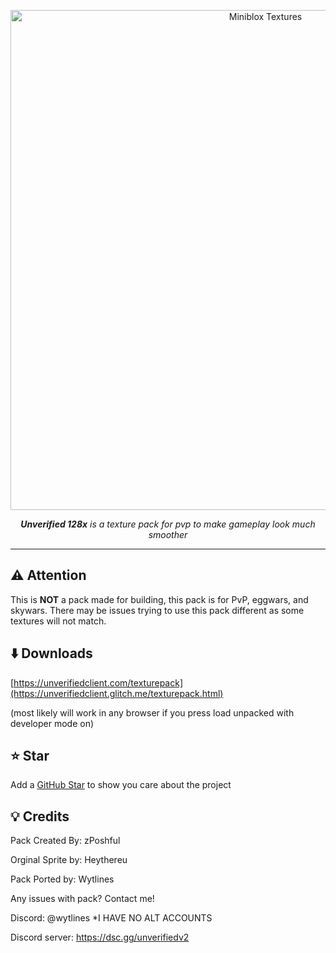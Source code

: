 <p align="center">
  <img src="https://cdn.glitch.global/adb12490-d563-43cb-9711-2a69a8bb1c06/Unverifed%20x%20zPoshful%2Ficon.png?v=1740444766023" alt="Miniblox Textures" width="800" />
</p>
<p align="center">
  <em><b>Unverified 128x</b> is a texture pack for pvp to make gameplay look much smoother</em>
</p>

---

## ⚠️ **Attention**

This is **NOT** a pack made for building, this pack is for PvP, eggwars, and skywars. There may be issues trying to use this pack different as some textures will not match.

## ⬇️ Downloads

[https://unverifiedclient.com/texturepack](https://unverifiedclient.glitch.me/texturepack.html)

(most likely will work in any browser if you press load unpacked with developer mode on)

## ⭐ Star

Add a [GitHub Star](https://github.com/wytlines100/skibidi-textures/stargazers) to show you care about the project

## 💡 Credits

Pack Created By: zPoshful

Orginal Sprite by: Heythereu

Pack Ported by: Wytlines


Any issues with pack? Contact me!

Discord: @wytlines  *I HAVE NO ALT ACCOUNTS

Discord server: https://dsc.gg/unverifiedv2

